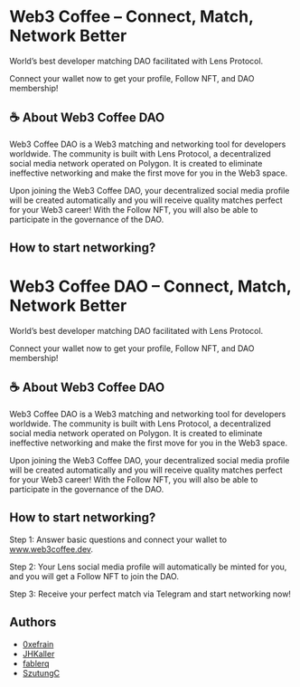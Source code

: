 


# Web3 Coffee – Connect, Match, Network Better

World’s best developer matching DAO facilitated with Lens Protocol.

Connect your wallet now to get your profile, Follow NFT, and DAO membership!



## ☕ About Web3 Coffee DAO
Web3 Coffee DAO is a Web3 matching and networking tool for developers worldwide. The community is built with Lens Protocol, a decentralized social media network operated on Polygon. It is created to eliminate ineffective networking and make the first move for you in the Web3 space.

Upon joining the Web3 Coffee DAO, your decentralized social media profile will be created automatically and you will receive quality matches perfect for your Web3 career! With the Follow NFT, you will also be able to participate in the governance of the DAO.



## How to start networking?

# Web3 Coffee DAO – Connect, Match, Network Better

World’s best developer matching DAO facilitated with Lens Protocol.

Connect your wallet now to get your profile, Follow NFT, and DAO membership!



## ☕ About Web3 Coffee DAO
Web3 Coffee DAO is a Web3 matching and networking tool for developers worldwide. The community is built with Lens Protocol, a decentralized social media network operated on Polygon. It is created to eliminate ineffective networking and make the first move for you in the Web3 space.

Upon joining the Web3 Coffee DAO, your decentralized social media profile will be created automatically and you will receive quality matches perfect for your Web3 career! With the Follow NFT, you will also be able to participate in the governance of the DAO.



## How to start networking?
Step 1: Answer basic questions and connect your wallet to www.web3coffee.dev.

Step 2: Your Lens social media profile will automatically be minted for you, and you will get a Follow NFT to join the DAO.

Step 3: Receive your perfect match via Telegram and start networking now!

## Authors

- [0xefrain](https://www.github.com/octokatherine)
- [JHKaller](https://github.com/JHKaller)
- [fablerq](https://github.com/fablerq)
- [SzutungC](https://github.com/SzutungC)



